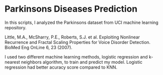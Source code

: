 # Parkinsons Diseases Prediction
In this scripts, I analyzed the Parkinsons dataset from UCI machine learning repository.

Little, M.A., McSharry, P.E., Roberts, S.J. et al. Exploiting Nonlinear Recurrence and Fractal Scaling Properties for Voice Disorder Detection. BioMed Eng OnLine 6, 23 (2007).

I used two different machine learning methods, logistic regression and k-nearest neighbors algorithm, to train and predict my model. Logistic regression had better acuracy score compared to KNN.
